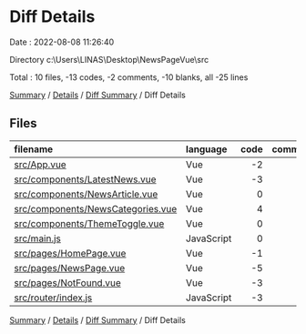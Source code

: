# Diff Details

Date : 2022-08-08 11:26:40

Directory c:\\Users\\LINAS\\Desktop\\NewsPageVue\\src

Total : 10 files,  -13 codes, -2 comments, -10 blanks, all -25 lines

[Summary](results.md) / [Details](details.md) / [Diff Summary](diff.md) / Diff Details

## Files
| filename | language | code | comment | blank | total |
| :--- | :--- | ---: | ---: | ---: | ---: |
| [src/App.vue](/src/App.vue) | Vue | -2 | 0 | -4 | -6 |
| [src/components/LatestNews.vue](/src/components/LatestNews.vue) | Vue | -3 | 0 | 0 | -3 |
| [src/components/NewsArticle.vue](/src/components/NewsArticle.vue) | Vue | 0 | 0 | -3 | -3 |
| [src/components/NewsCategories.vue](/src/components/NewsCategories.vue) | Vue | 4 | 0 | 1 | 5 |
| [src/components/ThemeToggle.vue](/src/components/ThemeToggle.vue) | Vue | 0 | 0 | -1 | -1 |
| [src/main.js](/src/main.js) | JavaScript | 0 | 0 | 1 | 1 |
| [src/pages/HomePage.vue](/src/pages/HomePage.vue) | Vue | -1 | 0 | -2 | -3 |
| [src/pages/NewsPage.vue](/src/pages/NewsPage.vue) | Vue | -5 | -2 | -1 | -8 |
| [src/pages/NotFound.vue](/src/pages/NotFound.vue) | Vue | -3 | 0 | -1 | -4 |
| [src/router/index.js](/src/router/index.js) | JavaScript | -3 | 0 | 0 | -3 |

[Summary](results.md) / [Details](details.md) / [Diff Summary](diff.md) / Diff Details